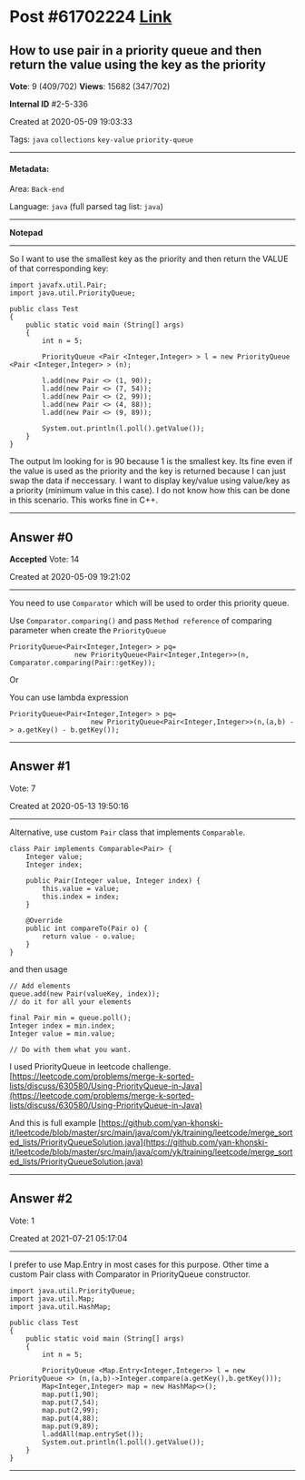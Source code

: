
# Post \#61702224 [Link](https://stackoverflow.com/questions/61702224/)

## How to use pair in a priority queue and then return the value using the key as the priority

**Vote**: 9 (409/702) **Views**: 15682 (347/702) 

**Internal ID** \#2-5-336

Created at 2020-05-09 19:03:33

Tags: `java` `collections` `key-value` `priority-queue`

----------

#### Metadata:

Area: `Back-end`

Language: `java` (full parsed tag list: `java`)

----------

**Notepad**


----------

So I want to use the smallest key as the priority and then return the VALUE of that corresponding key:

```
import javafx.util.Pair;
import java.util.PriorityQueue;

public class Test
{
    public static void main (String[] args)
    {
        int n = 5;

        PriorityQueue <Pair <Integer,Integer> > l = new PriorityQueue <Pair <Integer,Integer> > (n);

        l.add(new Pair <> (1, 90));
        l.add(new Pair <> (7, 54));
        l.add(new Pair <> (2, 99));
        l.add(new Pair <> (4, 88));
        l.add(new Pair <> (9, 89));

        System.out.println(l.poll().getValue()); 
    }
}
```


The output Im looking for is 90 because 1 is the smallest key. Its fine even if the value is used as the priority and the key is returned because I can just swap the data if neccessary. I want to display key/value using value/key as a priority (minimum value in this case). I do not know how this can be done in this scenario. This works fine in C++.


----------
        
## Answer \#0

**Accepted** Vote: 14

Created at 2020-05-09 19:21:02

------------

You need to use `Comparator` which will be used to order this priority queue.

Use `Comparator.comparing()` and pass `Method reference` of  comparing parameter when create the `PriorityQueue`

```
PriorityQueue<Pair<Integer,Integer> > pq=
                new PriorityQueue<Pair<Integer,Integer>>(n, Comparator.comparing(Pair::getKey));
```


Or 

You can use lambda expression 

```
PriorityQueue<Pair<Integer,Integer> > pq=
                    new PriorityQueue<Pair<Integer,Integer>>(n,(a,b) -> a.getKey() - b.getKey());
```



------------
    
    
## Answer \#1

 Vote: 7

Created at 2020-05-13 19:50:16

------------

Alternative, use custom `Pair` class that implements `Comparable`.

```
class Pair implements Comparable<Pair> {
    Integer value;
    Integer index;

    public Pair(Integer value, Integer index) {
        this.value = value;
        this.index = index;
    }

    @Override
    public int compareTo(Pair o) {
        return value - o.value;
    }
}
```


and then usage

```
// Add elements
queue.add(new Pair(valueKey, index));
// do it for all your elements

final Pair min = queue.poll();
Integer index = min.index;
Integer value = min.value;

// Do with them what you want.
```


I used PriorityQueue in leetcode challenge.
[https://leetcode.com/problems/merge-k-sorted-lists/discuss/630580/Using-PriorityQueue-in-Java](https://leetcode.com/problems/merge-k-sorted-lists/discuss/630580/Using-PriorityQueue-in-Java)

And this is full example
[https://github.com/yan-khonski-it/leetcode/blob/master/src/main/java/com/yk/training/leetcode/merge_sorted_lists/PriorityQueueSolution.java](https://github.com/yan-khonski-it/leetcode/blob/master/src/main/java/com/yk/training/leetcode/merge_sorted_lists/PriorityQueueSolution.java)


------------
    
    
## Answer \#2

 Vote: 1

Created at 2021-07-21 05:17:04

------------

I prefer to use Map.Entry in most cases for this purpose. Other time a custom Pair class with Comparator in PriorityQueue constructor.
```
import java.util.PriorityQueue;
import java.util.Map;
import java.util.HashMap;

public class Test
{
    public static void main (String[] args)
    {
        int n = 5;

        PriorityQueue <Map.Entry<Integer,Integer>> l = new PriorityQueue <> (n,(a,b)->Integer.compare(a.getKey(),b.getKey()));
        Map<Integer,Integer> map = new HashMap<>();
        map.put(1,90);
        map.put(7,54);
        map.put(2,99);
        map.put(4,88);
        map.put(9,89);
        l.addAll(map.entrySet());
        System.out.println(l.poll().getValue()); 
    }
}
```



------------
    
    